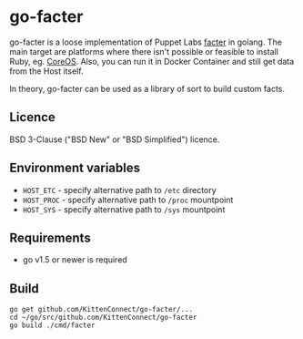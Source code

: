 # go-facter

go-facter is a loose implementation of Puppet Labs [facter] in golang. The main target are platforms where there isn't possible or feasible to install Ruby, eg. [CoreOS]. Also, you can run it in Docker Container and still get data from the Host itself.

In theory, go-facter can be used as a library of sort to build custom facts.

## Licence

BSD 3-Clause ("BSD New" or "BSD Simplified") licence.

## Environment variables

- `HOST_ETC` - specify alternative path to `/etc` directory
- `HOST_PROC` - specify alternative path to `/proc` mountpoint
- `HOST_SYS` - specify alternative path to `/sys` mountpoint

## Requirements

- go v1.5 or newer is required

## Build

```
go get github.com/KittenConnect/go-facter/...
cd ~/go/src/github.com/KittenConnect/go-facter
go build ./cmd/facter
```

[facter]: https://github.com/puppetlabs/facter
[CoreOS]: https://coreos.com/
